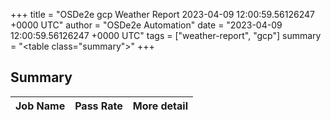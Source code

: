 +++
title = "OSDe2e gcp Weather Report 2023-04-09 12:00:59.56126247 +0000 UTC"
author = "OSDe2e Automation"
date = "2023-04-09 12:00:59.56126247 +0000 UTC"
tags = ["weather-report", "gcp"]
summary = "<table class=\"summary\"></table>"
+++
## Summary

| Job Name | Pass Rate | More detail |
|----------|-----------|-------------|




